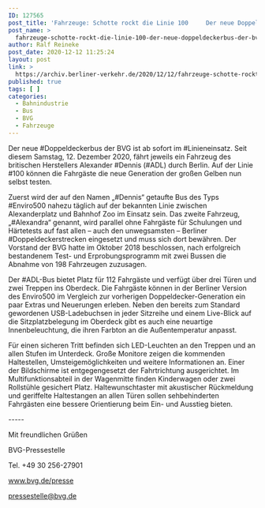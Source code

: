 ```yaml
---
ID: 127565
post_title: 'Fahrzeuge: Schotte rockt die Linie 100     Der neue Doppeldeckerbus der BVG ist ab sofort im Linieneinsatz. , aus BVG'
post_name: >
  fahrzeuge-schotte-rockt-die-linie-100-der-neue-doppeldeckerbus-der-bvg-ist-ab-sofort-im-linieneinsatz-aus-bvg
author: Ralf Reineke
post_date: 2020-12-12 11:25:24
layout: post
link: >
  https://archiv.berliner-verkehr.de/2020/12/12/fahrzeuge-schotte-rockt-die-linie-100-der-neue-doppeldeckerbus-der-bvg-ist-ab-sofort-im-linieneinsatz-aus-bvg/
published: true
tags: [ ]
categories:
  - Bahnindustrie
  - Bus
  - BVG
  - Fahrzeuge
---
```

<p style="font-weight: 400;">Der neue #Doppeldeckerbus der BVG ist ab sofort im #Linieneinsatz. Seit diesem Samstag, 12. Dezember 2020, fährt jeweils ein Fahrzeug des britischen Herstellers Alexander #Dennis (#ADL) durch Berlin. Auf der Linie #100 können die Fahrgäste die neue Generation der großen Gelben nun selbst testen.</p>
<p style="font-weight: 400;">Zuerst wird der auf den Namen „#Dennis“ getaufte Bus des Typs #Enviro500 nahezu täglich auf der bekannten Linie zwischen Alexanderplatz und Bahnhof Zoo im Einsatz sein. Das zweite Fahrzeug, „#Alexandra“ genannt, wird parallel ohne Fahrgäste für Schulungen und Härtetests auf fast allen – auch den unwegsamsten – Berliner #Doppeldeckerstrecken eingesetzt und muss sich dort bewähren. Der Vorstand der BVG hatte im Oktober 2018 beschlossen, nach erfolgreich bestandenem Test- und Erprobungsprogramm mit zwei Bussen die Abnahme von 198 Fahrzeugen zuzusagen.</p>
<p style="font-weight: 400;">Der #ADL-Bus bietet Platz für 112 Fahrgäste und verfügt über drei Türen und zwei Treppen ins Oberdeck. Die Fahrgäste können in der Berliner Version des Enviro500 im Vergleich zur vorherigen Doppeldecker-Generation ein paar Extras und Neuerungen erleben. Neben den bereits zum Standard gewordenen USB-Ladebuchsen in jeder Sitzreihe und einem Live-Blick auf die Sitzplatzbelegung im Oberdeck gibt es auch eine neuartige Innenbeleuchtung, die ihren Farbton an die Außentemperatur anpasst.

</p>
<p style="font-weight: 400;">Für einen sicheren Tritt befinden sich LED-Leuchten an den Treppen und an allen Stufen im Unterdeck. Große Monitore zeigen die kommenden Haltestellen, Umsteigemöglichkeiten und weitere Informationen an. Einer der Bildschirme ist entgegengesetzt der Fahrtrichtung ausgerichtet. Im Multifunktionsabteil in der Wagenmitte finden Kinderwagen oder zwei Rollstühle gesichert Platz. Haltewunschtaster mit akustischer Rückmeldung und geriffelte Haltestangen an allen Türen sollen sehbehinderten Fahrgästen eine bessere Orientierung beim Ein- und Ausstieg bieten.</p>
<p style="font-weight: 400;">-----</p>
<p style="font-weight: 400;">Mit freundlichen Grüßen</p>
<p style="font-weight: 400;">BVG-Pressestelle</p>
<p style="font-weight: 400;">Tel. +49 30 256-27901</p>
<p style="font-weight: 400;"><a href="http://www.bvg.de/presse" data-saferedirecturl="https://www.google.com/url?q=http://www.bvg.de/presse&amp;source=gmail&amp;ust=1607853028539000&amp;usg=AFQjCNFkhek98qy4poXzUwc_QvIptuiyvw">www.bvg.de/presse</a></p>
<p style="font-weight: 400;"><a href="mailto:pressestelle@bvg.de">pressestelle@bvg.de</a></p>